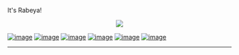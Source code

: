 It's Rabeya!


<p align="center">
  <img src="https://user-images.githubusercontent.com/44209638/180598919-7a1033c0-0499-4340-81fd-2b322dc44565.png" />
</p>



   [![image](https://user-images.githubusercontent.com/44209638/174846950-d2f3eb97-9da9-4974-b271-e9149673e70e.png)](https://www.linkedin.com/in/rabeya-akter-4a3111174/)
[![image](https://user-images.githubusercontent.com/44209638/174846841-a3d29f7c-06d1-4ab5-81b7-617d8ed3c39a.png)](https://twitter.com/RabeyaA39672541)
[![image](https://user-images.githubusercontent.com/44209638/174846596-10c78908-a296-43c4-9e46-fa47f6f243e9.png)](https://scholar.google.com/citationshl=en&user=3XYOK88AAAAJ)
[![image](https://img.shields.io/twitter/url?label=Rabeya%20Akter&logo=kaggle&style=social&url=https%3A%2F%2Fwww.kaggle.com%2F)](https://www.kaggle.com/rabeyaakter23)
[![image](https://user-images.githubusercontent.com/44209638/180364846-66fffa8c-1e31-4a85-b148-c30dd0081584.png)](https://www.hackerrank.com/s2018126866)
[![image](https://user-images.githubusercontent.com/44209638/180365058-617ff7ea-7188-4167-8316-a8afbdf61bac.png)](https://www.hackerearth.com/@s2018126866)
 
-----

<br />

<br />





 
 
 



